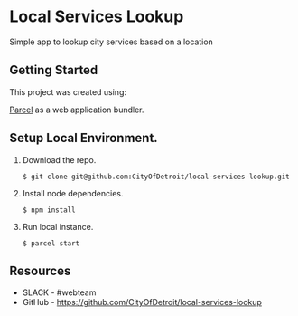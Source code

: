 # Local Services Lookup
Simple app to lookup city services based on a location

## Getting Started

This project was created using:

[Parcel](https://parceljs.org/) as a web application bundler.

## Setup Local Environment.

1. Download the repo.
    ```
    $ git clone git@github.com:CityOfDetroit/local-services-lookup.git
    ```
2. Install node dependencies.

    ```
    $ npm install
    ```

3. Run local instance.
    ```
    $ parcel start
    ```
## Resources

* SLACK - #webteam
* GitHub - https://github.com/CityOfDetroit/local-services-lookup
